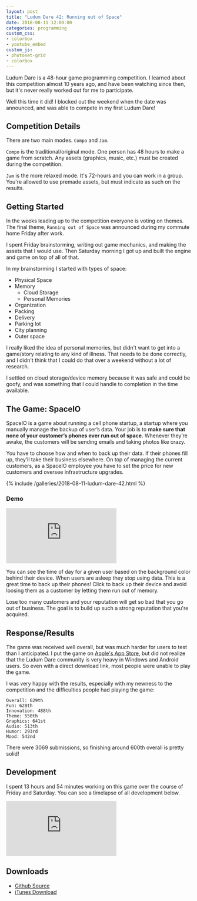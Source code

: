 ```yaml
---
layout: post
title: "Ludum Dare 42: Running out of Space"
date: 2018-08-11 12:00:00
categories: programming
custom_css:
- colorbox
- youtube_embed
custom_js:
- photoset-grid
- colorbox
---
```


Ludum Dare is a 48-hour game programming competition. I learned about this
competition almost 10 years ago, and have been watching since then, but it's
never really worked out for me to participate.

Well this time it did! I blocked out the weekend when the date was announced, and
was able to compete in my first Ludum Dare!

## Competition Details

There are two main modes. `Compo` and `Jam`.

`Compo` is the traditional/original
mode. One person has 48 hours to make a game from scratch. Any assets (graphics,
music, etc.) must be created during the competition.

`Jam` is the more relaxed mode.
It's 72-hours and you can work in a group. You're allowed to use premade assets,
but must indicate as such on the results.

## Getting Started

In the weeks leading up to the competition everyone is voting on themes. The final
theme, `Running out of Space` was announced during my commute home Friday after work.

I spent Friday brainstorming, writing out game mechanics, and making the assets
that I would use. Then Saturday morning I got up and built the engine and game
on top of all of that.

In my brainstorming I started with types of space:

* Physical Space
* Memory
    * Cloud Storage
    * Personal Memories
* Organization
* Packing
* Delivery
* Parking lot
* City planning
* Outer space

I really liked the idea of personal memories, but didn't want to get into a
game/story relating to any kind of illness. That needs to be done correctly, and
I didn't think that I could do that over a weekend without a lot of research.

I settled on cloud storage/device memory because it was safe and could be goofy,
and was something that I could handle to completion in the time available.

## The Game: SpaceIO

SpaceIO is a game about running a cell phone startup, a startup where you manually
manage the backup of user’s data. Your job is to **make sure that none of your
customer’s phones ever run out of space**. Whenever they’re awake, the customers
will be sending emails and taking photos like crazy.

You have to choose how and when to back up their data. If their phones fill up,
they’ll take their business elsewhere. On top of managing the current customers,
as a SpaceIO employee you have to set the price for new customers and oversee
infrastructure upgrades.

{% include /galleries/2018-08-11-ludum-dare-42.html %}

### Demo

<div class="video-container">
<iframe class="video" src="https://www.youtube.com/embed/Zgy6vgZ-EG4?rel=0" frameborder="0" allowfullscreen></iframe>
</div>

You can see the time of day for a given user based on the background color behind
their device. When users are asleep they stop using data. This is a great time
to back up their phones! Click to back up their device and avoid loosing them as
a customer by letting them run out of memory.

Lose too many customers and your reputation will get so bad that you go out of
business. The goal is to build up such a strong reputation that you're acquired.

## Response/Results

The game was received well overall, but was much harder for users to test than
I anticipated. I put the game on [Apple's App Store](https://itunes.apple.com/us/app/spaceio/id1426355727),
but did not realize that the Ludum Dare community is very heavy in Windows and
Android users. So even with a direct download link, most people were unable to
play the game.

I was very happy with the results, especially with my newness to the competition
and the difficulties people had playing the game:

```
Overall: 629th
Fun: 628th
Innovation: 488th
Theme: 550th
Graphics: 641st
Audio: 513th
Humor: 293rd
Mood: 542nd
```

There were 3069 submissions, so finishing around 600th overall is pretty solid!

## Development

I spent 13 hours and 54 minutes working on this game over the course of Friday
and Saturday. You can see a timelapse of all development below.

<div class="video-container">
<iframe class="video" src="https://www.youtube.com/embed/W9Cho7V5X7c?rel=0" frameborder="0" allowfullscreen></iframe>
</div>

## Downloads

* [Github Source](https://github.com/Tornquist/LudumDare42)
* [iTunes Download](https://itunes.apple.com/us/app/spaceio/id1426355727)
